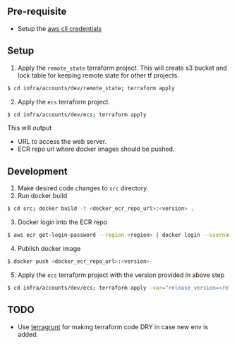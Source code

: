 ## Pre-requisite
- Setup the [aws cli credentials](https://docs.aws.amazon.com/cli/latest/userguide/cli-chap-configure.html)

## Setup

1. Apply the `remote_state` terraform project. This will create s3 bucket and lock table for keeping remote state for other tf projects.
```bash
$ cd infra/accounts/dev/remote_state; terraform apply
```
2. Apply the `ecs` terraform project.
```bash
$ cd infra/accounts/dev/ecs; terraform apply
```
This will output
* URL to access the web server.
* ECR repo url where docker images should be pushed.

## Development
1. Make desired code changes to `src` directory.
2. Run docker build
```bash
$ cd src; docker build -t <docker_ecr_repo_url>:<version> .
```
3. Docker login into the ECR repo
```bash
$ aws ecr get-login-password --region <region> | docker login --username AWS --password-stdin <ecr_repo_url>
```
4. Publish docker image 
```bash
$ docker push <docker_ecr_repo_url>:<version>
```
5. Apply the `ecs` terraform project with the version provided in above step
```bash
$ cd infra/accounts/dev/ecs; terraform apply -var="release_version=<release_version>"
```

## TODO
- Use [terragrunt](https://terragrunt.gruntwork.io/) for making terraform code DRY in case new env is added. 
